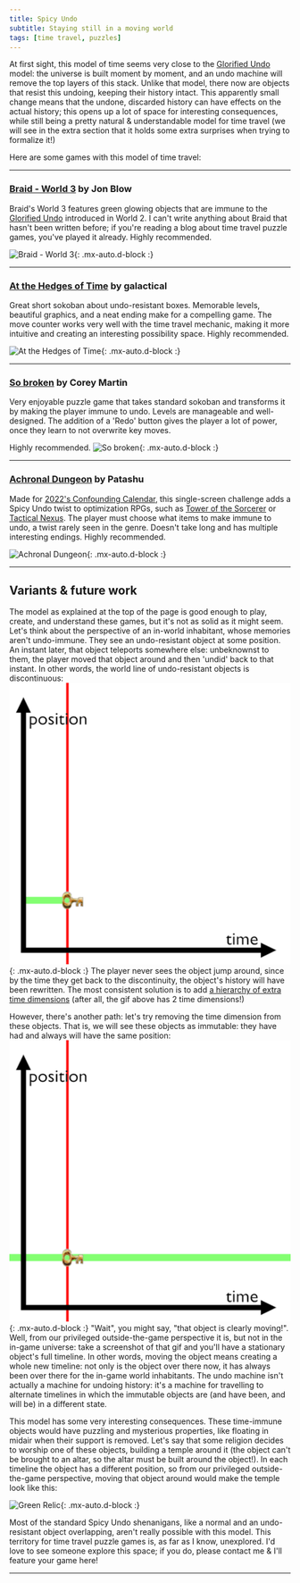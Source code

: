 ```yaml
---
title: Spicy Undo
subtitle: Staying still in a moving world
tags: [time travel, puzzles]
---
```


At first sight, this model of time seems very close to the [Glorified Undo](/time-genres/glorified-undo) model: the universe is built
moment by moment, and an undo machine will remove the top layers of this stack. Unlike that model, there now are objects that resist this undoing,
keeping their history intact. This apparently small change means that the undone, discarded history can have effects on the actual history;
this opens up a lot of space for interesting consequences, while still being a pretty natural & understandable model for time travel (we 
will see in the extra section that it holds some extra surprises when trying to formalize it!)

Here are some games with this model of time travel:
<a name="braid-world-3"></a>

-----

### [Braid - World 3](https://store.steampowered.com/app/26800/Braid/) by Jon Blow

Braid's World 3 features green glowing objects that are immune to the [Glorified Undo](/time-genres/glorified-undo) introduced in World 2.
I can't write anything about Braid that hasn't been written before; if you're reading a blog about time travel puzzle games, you've played
it already. Highly recommended.

![Braid - World 3](https://cdn.akamai.steamstatic.com/steam/apps/26800/0000007898.1920x1080.jpg){: .mx-auto.d-block :}
<a name="at-the-hedges-of-time"></a>

-----

### [At the Hedges of Time](https://galactical.itch.io/at-the-hedges-of-time) by galactical

Great short sokoban about undo-resistant boxes. Memorable levels, beautiful graphics, and a neat ending make for a compelling game. The move
counter works very well with the time travel mechanic, making it more intuitive and creating an interesting possibility space. Highly recommended.

![At the Hedges of Time](https://img.itch.zone/aW1hZ2UvMTA1MDA0OC82MDA0NzYwLnBuZw==/original/dUVX8c.png){: .mx-auto.d-block :}
<a name="so-broken"></a>

-----

### [So broken](https://coreymartin.itch.io/sobroken) by Corey Martin

Very enjoyable puzzle game that takes standard sokoban and transforms it by making the player immune to undo. Levels are manageable and 
well-designed. The addition of a 'Redo' button gives the player a lot of power, once they learn to not overwrite key moves.

Highly recommended.
![So broken](https://img.itch.zone/aW1hZ2UvOTU4MDcvNDUyNDY0LnBuZw==/original/M3HSAv.png){: .mx-auto.d-block :}
<a name="achronal-dungeon"></a>

-----

### [Achronal Dungeon](https://patashu.itch.io/achronal-dungeon) by Patashu

Made for [2022's Confounding Calendar](https://confoundingcalendar.itch.io/), this single-screen challenge adds a Spicy Undo twist to optimization RPGs, such as [Tower of the Sorcerer](https://tig.fandom.com/wiki/Tower_of_the_Sorcerer) or [Tactical Nexus](https://store.steampowered.com/app/1141290/Tactical_Nexus/). The player must choose what items to make immune to undo, a twist rarely seen in the genre. Doesn't take long and has multiple interesting endings. Highly recommended.

![Achronal Dungeon](https://img.itch.zone/aW1nLzEwNTMzNjQxLnBuZw==/315x250%23c/rzoLkn.png){: .mx-auto.d-block :}

-----

## Variants & future work

The model as explained at the top of the page is good enough to play, create, and understand these games, but it's not as solid as it might seem.
Let's think about the perspective of an in-world inhabitant, whose memories aren't undo-immune. They see an undo-resistant object at some position.
An instant later, that object teleports somewhere else: unbeknownst to them, the player moved that object around and then 'undid' back to that instant.
In other words, the world line of undo-resistant objects is discontinuous:
![Paradox](/assets/img/spicy-undo-paradox.gif){: .mx-auto.d-block :}
The player never sees the object jump around, since by the time they get back to the discontinuity, the object's history will have been rewritten.
The most consistent solution is to add [a hierarchy of extra time dimensions](/time-genres/serialism) (after all, the gif above has 2 time dimensions!)

However, there's another path: let's try removing the time dimension from these objects. That is, we will see these objects as immutable: they have
had and always will have the same position:
![Immutable](/assets/img/spicy-undo-immutable.gif){: .mx-auto.d-block :}
"Wait", you might say, "that object is clearly moving!". Well, from our privileged outside-the-game perspective it is, but not in the in-game
universe: take a screenshot of that gif and you'll have a stationary object's full timeline. In other words, moving the object means creating
a whole new timeline: not only is the object over there now, it has always been over there for the in-game world inhabitants. The undo machine
isn't actually a machine for undoing history: it's a machine for travelling to alternate timelines in which the immutable objects 
are (and have been, and will be) in a different state.

This model has some very interesting consequences. These time-immune objects would have puzzling and mysterious properties, like floating in midair
when their support is removed. Let's say that some religion decides to worship one of these objects, building a temple around it (the object can't be
brought to an altar, so the altar must be built around the object!). In each timeline the object has a different position, so from our privileged
outside-the-game perspective, moving that object around would make the temple look like this:

![Green Relic](https://www.unite.ai/wp-content/uploads/2021/12/latent-space-explore-live-gan-manipulation.gif){: .mx-auto.d-block :}

Most of the standard Spicy Undo shenanigans, like a normal and an undo-resistant object overlapping, aren't really possible with this model.
This territory for time travel puzzle games is, as far as I know, unexplored. I'd love to see someone explore this space; if you do,
please contact me & I'll feature your game here!

-----